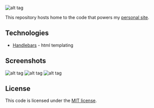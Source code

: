 ![alt tag](http://i.imgur.com/Om7w9sJ.png)

This repository hosts home to the code that powers my [personal site](http://www.alanmorel.com/). 

## Technologies
* [Handlebars](http://handlebarsjs.com/) - html templating

## Screenshots
![alt tag](http://i.imgur.com/O8CGGGk.png)
![alt tag](http://i.imgur.com/R97LMel.png)
![alt tag](http://i.imgur.com/Fmqiel2.png)

## License
This code is licensed under the [MIT license](LICENSE).
